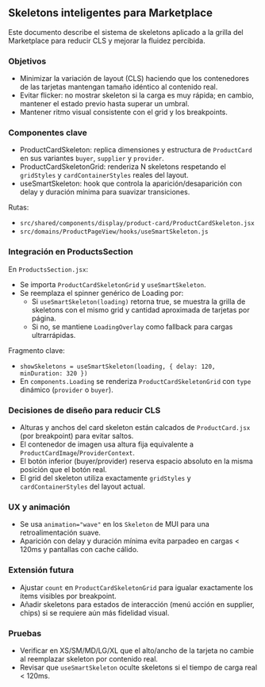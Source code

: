 ## Skeletons inteligentes para Marketplace

Este documento describe el sistema de skeletons aplicado a la grilla del Marketplace para reducir CLS y mejorar la fluidez percibida.

### Objetivos

- Minimizar la variación de layout (CLS) haciendo que los contenedores de las tarjetas mantengan tamaño idéntico al contenido real.
- Evitar flicker: no mostrar skeleton si la carga es muy rápida; en cambio, mantener el estado previo hasta superar un umbral.
- Mantener ritmo visual consistente con el grid y los breakpoints.

### Componentes clave

- ProductCardSkeleton: replica dimensiones y estructura de `ProductCard` en sus variantes `buyer`, `supplier` y `provider`.
- ProductCardSkeletonGrid: renderiza N skeletons respetando el `gridStyles` y `cardContainerStyles` reales del layout.
- useSmartSkeleton: hook que controla la aparición/desaparición con delay y duración mínima para suavizar transiciones.

Rutas:

- `src/shared/components/display/product-card/ProductCardSkeleton.jsx`
- `src/domains/ProductPageView/hooks/useSmartSkeleton.js`

### Integración en ProductsSection

En `ProductsSection.jsx`:

- Se importa `ProductCardSkeletonGrid` y `useSmartSkeleton`.
- Se reemplaza el spinner genérico de Loading por:
	- Si `useSmartSkeleton(loading)` retorna true, se muestra la grilla de skeletons con el mismo grid y cantidad aproximada de tarjetas por página.
	- Si no, se mantiene `LoadingOverlay` como fallback para cargas ultrarrápidas.

Fragmento clave:

- `showSkeletons = useSmartSkeleton(loading, { delay: 120, minDuration: 320 })`
- En `components.Loading` se renderiza `ProductCardSkeletonGrid` con `type` dinámico (`provider` o `buyer`).

### Decisiones de diseño para reducir CLS

- Alturas y anchos del card skeleton están calcados de `ProductCard.jsx` (por breakpoint) para evitar saltos.
- El contenedor de imagen usa altura fija equivalente a `ProductCardImage`/`ProviderContext`.
- El botón inferior (buyer/provider) reserva espacio absoluto en la misma posición que el botón real.
- El grid del skeleton utiliza exactamente `gridStyles` y `cardContainerStyles` del layout actual.

### UX y animación

- Se usa `animation="wave"` en los `Skeleton` de MUI para una retroalimentación suave.
- Aparición con delay y duración mínima evita parpadeo en cargas < 120ms y pantallas con cache cálido.

### Extensión futura

- Ajustar `count` en `ProductCardSkeletonGrid` para igualar exactamente los ítems visibles por breakpoint.
- Añadir skeletons para estados de interacción (menú acción en supplier, chips) si se requiere aún más fidelidad visual.

### Pruebas

- Verificar en XS/SM/MD/LG/XL que el alto/ancho de la tarjeta no cambie al reemplazar skeleton por contenido real.
- Revisar que `useSmartSkeleton` oculte skeletons si el tiempo de carga real < 120ms.

